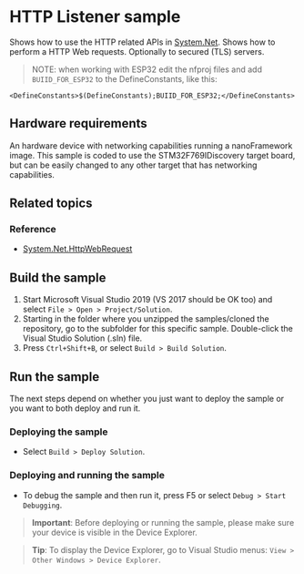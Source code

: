 # HTTP Listener sample

Shows how to use the HTTP related APIs in [System.Net](http://docs.nanoframework.net/api/System.Net.html). Shows how to perform a HTTP Web requests. Optionally to secured (TLS) servers.

> NOTE: when working with ESP32 edit the nfproj files and add `BUIID_FOR_ESP32` to the DefineConstants, like this:
```text
<DefineConstants>$(DefineConstants);BUIID_FOR_ESP32;</DefineConstants>
```

## Hardware requirements

An hardware device with networking capabilities running a nanoFramework image.
This sample is coded to use the STM32F769IDiscovery target board, but can be easily changed to any other target that has networking capabilities.

## Related topics

### Reference

- [System.Net.HttpWebRequest](http://docs.nanoframework.net/api/System.Net.HttpWebRequest.html)

## Build the sample

1. Start Microsoft Visual Studio 2019 (VS 2017 should be OK too) and select `File > Open > Project/Solution`.
1. Starting in the folder where you unzipped the samples/cloned the repository, go to the subfolder for this specific sample. Double-click the Visual Studio Solution (.sln) file.
1. Press `Ctrl+Shift+B`, or select `Build > Build Solution`.

## Run the sample

The next steps depend on whether you just want to deploy the sample or you want to both deploy and run it.

### Deploying the sample

- Select `Build > Deploy Solution`.

### Deploying and running the sample

- To debug the sample and then run it, press F5 or select `Debug > Start Debugging`.

> **Important**: Before deploying or running the sample, please make sure your device is visible in the Device Explorer.

> **Tip**: To display the Device Explorer, go to Visual Studio menus: `View > Other Windows > Device Explorer`.
